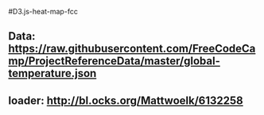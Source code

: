 #D3.js-heat-map-fcc

## Data: https://raw.githubusercontent.com/FreeCodeCamp/ProjectReferenceData/master/global-temperature.json

## loader: http://bl.ocks.org/Mattwoelk/6132258